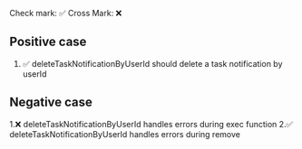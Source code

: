 Check mark: ✅
Cross Mark: ❌

## Positive case
1. ✅ deleteTaskNotificationByUserId should delete a task notification by userId

## Negative case
1.❌ deleteTaskNotificationByUserId handles errors during exec function
2.✅ deleteTaskNotificationByUserId handles errors during remove